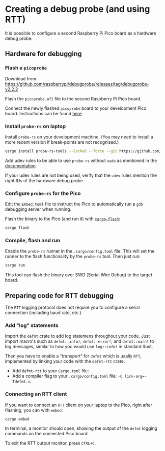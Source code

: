 # Creating a debug probe (and using RTT)

It is possible to configure a second Raspberry Pi Pico board as a hardware debug probe.

## Hardware for debugging

### Flash a `picoprobe`

Download from <https://github.com/raspberrypi/debugprobe/releases/tag/debugprobe-v2.2.2>

Flash the `picoprobe.uf2` file to the second Raspberry Pi Pico board.

Connect the newly flashed `picoprobe` board to your development Pico board. Instructions can be found [here](https://mcuoneclipse.com/2022/09/17/picoprobe-using-the-raspberry-pi-pico-as-debug-probe/).

### Install `probe-rs` on laptop

Install `probe-rs` on your development machine. (You may need to install a more recent version if break-points are not recognised.)

```bash
cargo install probe-rs-tools --locked --force --git https://github.com/probe-rs/probe-rs --rev b2562d9b9bfba8fc6c690eff9d7cb565c777041d
```

 Add udev rules to be able to use `probe-rs` without `sudo` as mentioned in the [documentation](https://probe.rs/docs/getting-started/probe-setup/).

If your udev rules are not being used, verify that the `udev` rules mention the right IDs of the hardware debug probe.

### Configure `probe-rs` for the Pico

Edit the `Embed.toml` file to instruct the Pico to automatically run a `gdb` debugging server when running.

Flash the binary to the Pico (and run it) with [`cargo-flash`](https://probe.rs/docs/tools/cargo-flash/):

```bash
cargo flash
```

### Compile, flash and run

Enable the `probe-rs` runner in the `.cargo/config.toml` file. This will set the runner to the flash functionality by the `probe-rs` tool. Then just run:

```bash
cargo run
```

This tool can flash the binary over SWD (Serial Wire Debug) to the target board.

## Preparing code for RTT debugging

The `RTT` logging protocol does not require you to configure a serial connection (including baud rate, etc.).

### Add "log" statements

Import the `defmt` crate to add log statemens throughout your code. Just import macro's such as `defmt::info!`, `defmt::error!`, and `defmt::warn!` to log messages, similar to how you would use `log::info!` in standard Rust.

Then you have to enable a "transport" for `defmt` which is usally `RTT`, implemented by linking your code with the `defmt-rtt` crate.

- Add `defmt-rtt` to your `Cargo.toml` file:
- Add a compiler flag to your `.cargo/config.toml` file: `-C link-arg=-Tdefmt.x`.

### Connecting an RTT client

If you want to connect an `RTT` client on your laptop to the Pico, right after flashing, you can  with `embed`:

```bash
cargo embed
```

In terminal, a monitor should open, showing the output of the `defmt` logging commands on the connected Pico board.

To exit the RTT output monitor, press `CTRL+C`.
